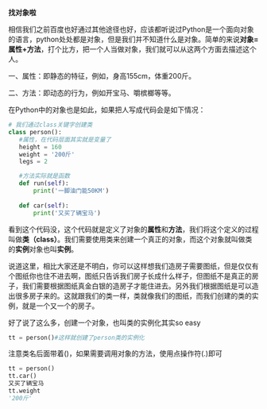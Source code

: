 

**找对象啦**

相信我们之前百度也好通过其他途径也好，应该都听说过Python是一个面向对象的语言，python处处都是对象，但是我们并不知道什么是对象。简单的来说**对象=属性+方法**，打个比方，把一个人当做对象，我们就可以从这两个方面去描述这个人。

一、属性：即静态的特征，例如，身高155cm，体重200斤。

二、方法：即动态的行为，例如开宝马、嚼槟榔等等。

在Python中的对象也是如此，如果把人写成代码会是如下情况：

 ```py
# 我们通过class关键字创建类
class person():
    #属性，在代码层面其实就是变量了
    height = 160
    weight = '200斤'
    legs = 2

    #方法实际就是函数
    def run(self):
        print('一脚油门能50KM')
    
    def car(self):
        print('又买了辆宝马')
```
看到这个代码没，这个代码就是定义了对象的**属性**和**方法**，我们将这个定义的过程叫做**类（class）**。我们需要使用类来创建一个真正的对象，而这个对象就叫做类的**实例**对象也叫**实例**。

说道这里，相比大家还是不明白，你可以这样想我们造房子需要图纸，但是仅仅有个图纸你也住不进去啊，图纸只告诉我们房子长成什么样子，但图纸不是真正的房子，我们需要根据图纸真金白银的造房子才能住进去。另外我们根据图纸是可以造出很多房子来的。这就跟我们的类一样，类就像我们的图纸，而我们创建的类的实例，就是一个又一个的房子。

好了说了这么多，创建一个对象，也叫类的实例化其实so easy
```py
tt = person()#这样就创建了person类的实例化
```
注意类名后面带着()，如果需要调用对象的方法，使用点操作符(.)即可
```py
tt = person()
tt.car()
又买了辆宝马
tt.weight
'200斤'
```
